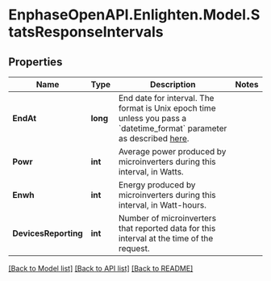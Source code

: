 # EnphaseOpenAPI.Enlighten.Model.StatsResponseIntervals

## Properties

Name | Type | Description | Notes
------------ | ------------- | ------------- | -------------
**EndAt** | **long** | End date for interval. The format is Unix epoch time unless you pass a &#x60;datetime_format&#x60; parameter as described [here](https://developer.enphase.com/docs#Datetimes). | 
**Powr** | **int** | Average power produced by microinverters during this interval, in Watts. | 
**Enwh** | **int** | Energy produced by microinverters during this interval, in Watt-hours. | 
**DevicesReporting** | **int** | Number of microinverters that reported data for this interval at the time of the request. | 

[[Back to Model list]](../README.md#documentation-for-models) [[Back to API list]](../README.md#documentation-for-api-endpoints) [[Back to README]](../README.md)

